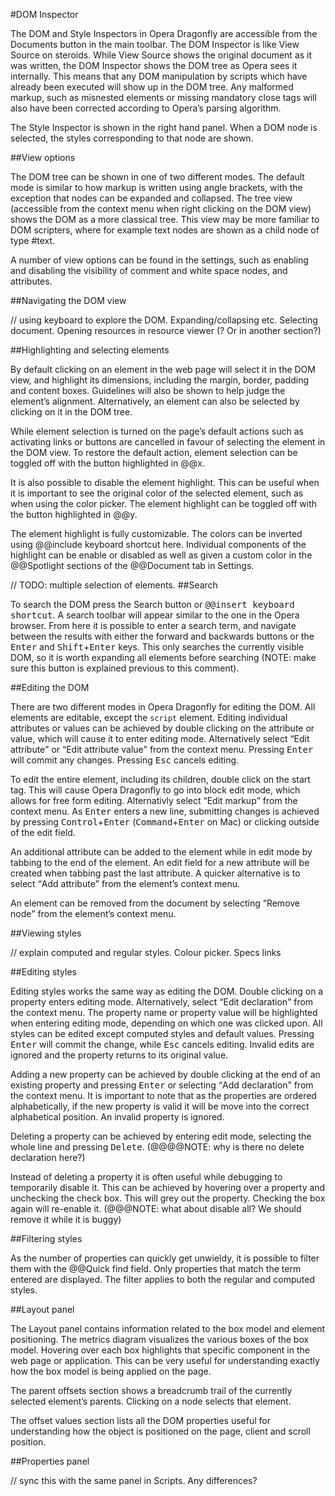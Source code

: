 #DOM Inspector

The DOM and Style Inspectors in Opera Dragonfly are accessible from the Documents button in the main toolbar. The DOM Inspector is like View Source on steroids. While View Source shows the original document as it was written, the DOM Inspector shows the DOM tree as Opera sees it internally. This means that any DOM manipulation by scripts which have already been executed will show up in the DOM tree. Any malformed markup, such as misnested elements or missing mandatory close tags will also have been corrected according to Opera’s parsing algorithm. 

The Style Inspector is shown in the right hand panel. When a DOM node is selected, the styles corresponding to that node are shown.

##View options

The DOM tree can be shown in one of two different modes. The default mode is similar to how markup is written using angle brackets, with the exception that nodes can be expanded and collapsed. The tree view (accessible from the context menu when right clicking on the DOM view) shows the DOM as a more classical tree. This view may be more familiar to DOM scripters, where for example text nodes are shown as a child node of type #text. 

A number of view options can be found in the settings, such as enabling and disabling the visibility of comment and white space nodes, and attributes.

##Navigating the DOM view

// using keyboard to explore the DOM. Expanding/collapsing etc. Selecting document. Opening resources in resource viewer (? Or in another section?)

##Highlighting and selecting elements

By default clicking on an element in the web page will select it in the DOM view, and highlight its dimensions, including the margin, border, padding and content boxes. Guidelines will also be shown to help judge the element’s alignment. Alternatively, an element can also be selected by clicking on it in the DOM tree. 

While element selection is turned on the page’s default actions such as activating links or buttons are cancelled in favour of selecting the element in the DOM view. To restore the default action, element selection can be toggled off with the button highlighted in @@x.

It is also possible to disable the element highlight. This can be useful when it is important to see the original color of the selected element, such as when using the color picker.  The element highlight can be toggled off with the button highlighted in @@y.

The element highlight is fully customizable. The colors can be inverted using @@include keyboard shortcut here. Individual components of the highlight can be enable or disabled as well as given a custom color in the @@Spotlight sections of the @@Document tab in Settings. 

// TODO: multiple selection of elements.
##Search

To search the DOM press the Search button or <kbd>@@insert keyboard shortcut</kbd>. A search toolbar will appear similar to the one in the Opera browser. From here it is possible to enter a search term, and navigate between the results with either the forward and backwards buttons or the <kbd>Enter</kbd> and <kbd>Shift</kbd>+<kbd>Enter</kbd> keys. This only searches the currently visible DOM, so it is worth expanding all elements before searching (NOTE: make sure this button is explained previous to this comment). 

##Editing the DOM

There are two different modes in Opera Dragonfly for editing the DOM. All elements are editable, except the <code>script</code> element. Editing individual attributes or values can be achieved by double clicking on the attribute or value, which will cause it to enter editing mode.  Alternatively select <q>Edit attribute</q> or <q>Edit attribute value</q> from the context menu. Pressing <kbd>Enter</kbd> will commit any changes. Pressing <kbd>Esc</kbd> cancels editing.

To edit the entire element, including its children, double click on the start tag. This will cause Opera Dragonfly to go into block edit mode, which allows for free form editing. Alternativly select <q>Edit markup</q> from the context menu. As <kbd>Enter</kbd> enters a new line, submitting changes is achieved by pressing <kbd>Control</kbd>+<kbd>Enter</kbd> (<kbd>Command</kbd>+<kbd>Enter</kbd> on Mac) or clicking outside of the edit field.

An additional attribute can be added to the element while in edit mode by tabbing to the end of the element. An edit field for a new attribute will be created when tabbing past the last attribute. A quicker alternative is to select <q>Add attribute</q> from the element’s context menu.

An element can be removed from the document by selecting <q>Remove node</q> from the element’s context menu.

##Viewing styles

// explain computed and regular styles. Colour picker. Specs links

##Editing styles

Editing styles works the same way as editing the DOM. Double clicking on a property enters editing mode. Alternatively, select <q>Edit declaration</q> from the context menu. The property name or property value will be highlighted when entering editing mode, depending on which one was clicked upon. All styles can be edited except computed styles and default values. Pressing <kbd>Enter</kbd> will commit the change, while <kbd>Esc</kbd> cancels editing. Invalid edits are ignored and the property returns to its original value.

Adding a new property can be achieved by double clicking at the end of an existing property and pressing <kbd>Enter</kbd> or selecting <q>Add declaration</q> from the context menu. It is important to note that as the properties are ordered alphabetically, if the new property is valid it will be move into the correct alphabetical position. An invalid property is ignored.

Deleting a property can be achieved by entering edit mode, selecting the whole line and pressing <kbd>Delete</kbd>.  (@@@@NOTE: why is there no delete declaration here?) 

Instead of deleting a property it is often useful while debugging to temporarily disable it. This can be achieved by hovering over a property and unchecking the check box. This will grey out the property. Checking the box again will re-enable it. (@@@NOTE: what about disable all? We should remove it while it is buggy)

##Filtering styles

As the number of properties can quickly get unwieldy, it is possible to filter them with the @@Quick find field. Only properties that match the term entered are displayed. The filter applies to both the regular and computed styles.

##Layout panel

The Layout panel contains information related to the box model and element positioning. The metrics diagram visualizes the various boxes of the box model. Hovering over each box highlights that specific component in the web page or application. This can be very useful for understanding exactly how the box model is being applied on the page.

The parent offsets section shows a breadcrumb trail of the currently selected element’s parents. Clicking on a node selects that element.

The offset values section lists all the DOM properties useful for understanding how the object is positioned on the page, client and scroll position. 

##Properties panel

// sync this with the same panel in Scripts. Any differences?
